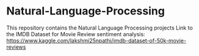# Natural-Language-Processing
This repository contains the Natural Language Processing projects
Link to the IMDB Dataset for Movie Review sentiment analysis: https://www.kaggle.com/lakshmi25npathi/imdb-dataset-of-50k-movie-reviews
